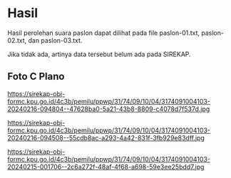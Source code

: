 # Hasil

Hasil perolehan suara paslon dapat dilihat pada file paslon-01.txt, paslon-02.txt, dan paslon-03.txt.

Jika tidak ada, artinya data tersebut belum ada pada SIREKAP.

## Foto C Plano

https://sirekap-obj-formc.kpu.go.id/4c3b/pemilu/ppwp/31/74/09/10/04/3174091004103-20240216-094804--47628ba0-5a21-43b8-8809-c4078d7f537d.jpg

https://sirekap-obj-formc.kpu.go.id/4c3b/pemilu/ppwp/31/74/09/10/04/3174091004103-20240216-094508--55cdb8ac-a293-4a42-831f-3fb929e83dff.jpg

https://sirekap-obj-formc.kpu.go.id/4c3b/pemilu/ppwp/31/74/09/10/04/3174091004103-20240215-001706--2c6a272f-48af-4f68-a698-59e3ee25bdd7.jpg
